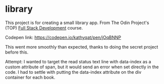 # library

This project is for creating a small library app. From The Odin Project's (TOP) [Full Stack Development](https://www.theodinproject.com/courses/javascript/lessons/library) course. 

Codepen link: https://codepen.io/kathyqat/pen/jOqBNNP

This went more smoothly than expected, thanks to doing the secret project before this.

Attempt:
I wanted to target the read status text line with data-index as a custom attribute of span, but it would send an error when set directly in the code. I had to settle with putting the data-index attribute on the div container for each book.